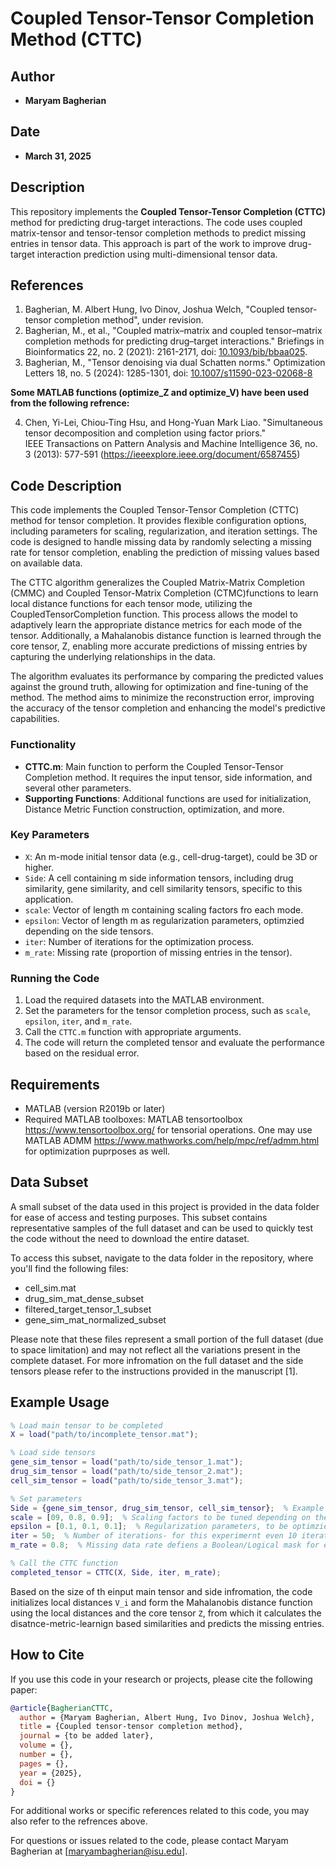 # Coupled Tensor-Tensor Completion Method (CTTC)

## Author
- **Maryam Bagherian**

## Date
- **March 31, 2025**

## Description
This repository implements the **Coupled Tensor-Tensor Completion (CTTC)** method for predicting drug-target interactions. The code uses coupled matrix-tensor and tensor-tensor completion methods to predict missing entries in tensor data. This approach is part of the work to improve drug-target interaction prediction using multi-dimensional tensor data.

## References

1. Bagherian, M. Albert Hung, Ivo Dinov, Joshua Welch, "Coupled tensor-tensor completion method", under revision. 
2. Bagherian, M., et al., "Coupled matrix–matrix and coupled tensor–matrix completion methods for predicting drug–target interactions." Briefings in Bioinformatics 22, no. 2 (2021): 2161-2171, doi: [10.1093/bib/bbaa025](https://doi.org/10.1093/bib/bbaa025).
3. Bagherian, M., "Tensor denoising via dual Schatten norms." Optimization Letters 18, no. 5 (2024): 1285-1301, doi: [10.1007/s11590-023-02068-8](https://doi.org/10.1007/s11590-023-02068-8)
   
**Some MATLAB functions (optimize_Z and optimize_V) have been used from the following refrence:**

4. Chen, Yi-Lei, Chiou-Ting Hsu, and Hong-Yuan Mark Liao. "Simultaneous tensor decomposition and completion using factor priors."  
   IEEE Transactions on Pattern Analysis and Machine Intelligence 36, no. 3 (2013): 577-591 (https://ieeexplore.ieee.org/document/6587455)

## Code Description

This code implements the Coupled Tensor-Tensor Completion (CTTC) method for tensor completion. It provides flexible configuration options, including parameters for scaling, regularization, and iteration settings. The code is designed to handle missing data by randomly selecting a missing rate for tensor completion, enabling the prediction of missing values based on available data.

The CTTC algorithm generalizes the Coupled Matrix-Matrix Completion (CMMC) and Coupled Tensor-Matrix Completion (CTMC)functions to learn local distance functions for each tensor mode, utilizing the CoupledTensorCompletion function. This process allows the model to adaptively learn the appropriate distance metrics for each mode of the tensor. Additionally, a Mahalanobis distance function is learned through the core tensor, Z, enabling more accurate predictions of missing entries by capturing the underlying relationships in the data.

The algorithm evaluates its performance by comparing the predicted values against the ground truth, allowing for optimization and fine-tuning of the method. The method aims to minimize the reconstruction error, improving the accuracy of the tensor completion and enhancing the model's predictive capabilities.

### Functionality
- **CTTC.m**: Main function to perform the Coupled Tensor-Tensor Completion method. It requires the input tensor, side information, and several other parameters.
- **Supporting Functions**: Additional functions are used for initialization, Distance Metric Function construction, optimization, and more.

### Key Parameters
- `X`: An m-mode initial tensor data (e.g., cell-drug-target), could be 3D or higher.
- `Side`: A cell containing m side information tensors, including drug similarity, gene similarity, and cell similarity tensors, specific to this application. 
- `scale`: Vector of length m containing scaling factors fro each mode. 
- `epsilon`: Vector of length m as regularization parameters, optimzied depending on the side tensors. 
- `iter`: Number of iterations for the optimization process.
- `m_rate`: Missing rate (proportion of missing entries in the tensor).
  
### Running the Code
1. Load the required datasets into the MATLAB environment.
2. Set the parameters for the tensor completion process, such as `scale`, `epsilon`, `iter`, and `m_rate`.
3. Call the `CTTC.m` function with appropriate arguments.
4. The code will return the completed tensor and evaluate the performance based on the residual error.

## Requirements

- MATLAB (version R2019b or later)
- Required MATLAB toolboxes: MATLAB tensortoolbox https://www.tensortoolbox.org/ for tensorial operations. One may use MATLAB ADMM 
   https://www.mathworks.com/help/mpc/ref/admm.html for optimization puprposes as well. 

## Data Subset
A small subset of the data used in this project is provided in the data folder for ease of access and testing purposes. This subset contains representative samples of the full dataset and can be used to quickly test the code without the need to download the entire dataset.

To access this subset, navigate to the data folder in the repository, where you'll find the following files:
- cell_sim.mat
- drug_sim_mat_dense_subset
- filtered_target_tensor_1_subset
- gene_sim_mat_normalized_subset

Please note that these files represent a small portion of the full dataset (due to space limitation) and may not reflect all the variations present in the complete dataset. For more infromation on the full dataset and the side tensors please refer to the instructions provided in the manuscript [1]. 

## Example Usage

```matlab
% Load main tensor to be completed
X = load("path/to/incomplete_tensor.mat");

% Load side tensors
gene_sim_tensor = load("path/to/side_tensor_1.mat");
drug_sim_tensor = load("path/to/side_tensor_2.mat");
cell_sim_tensor = load("path/to/side_tensor_3.mat");

% Set parameters
Side = {gene_sim_tensor, drug_sim_tensor, cell_sim_tensor};  % Example side info
scale = [09, 0.8, 0.9];  % Scaling factors to be tuned depending on the density and sparisity of side infromation
epsilon = [0.1, 0.1, 0.1];  % Regularization parameters, to be optimzied by a grid search (or other well-known approaches)
iter = 50;  % Number of iterations- for this experimernt even 10 iterations suffice. 
m_rate = 0.8;  % Missing data rate defiens a Boolean/Logical mask for error-evaluation purposes

% Call the CTTC function
completed_tensor = CTTC(X, Side, iter, m_rate);
```

Based on the size of th einput main tensor and side infromation, the code initializes local distances `V_i` and form the Mahalanobis distance function using the local distances and the core tensor `Z`, from which it calculates the disatnce-metric-learnign based similarities and predicts the missing entries. 


## How to Cite
If you use this code in your research or projects, please cite the following paper:
```bibtex
@article{BagherianCTTC,
  author = {Maryam Bagherian, Albert Hung, Ivo Dinov, Joshua Welch},
  title = {Coupled tensor-tensor completion method},
  journal = {to be added later},
  volume = {},
  number = {},
  pages = {},
  year = {2025},
  doi = {}
}
```
For additional works or specific references related to this code, you may also refer to the refrences above.

For questions or issues related to the code, please contact Maryam Bagherian at [maryambagherian@isu.edu].






